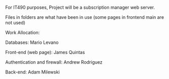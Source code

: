For IT490 purposes, Project will be a subscription manager web server.

Files in folders are what have been in use (some pages in frontend main are not used)

Work Allocation:

Databases: Mario Levano

Front-end (web page): James Quintas

Authentication and firewall: Andrew Rodriguez

Back-end: Adam Milewski
